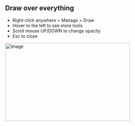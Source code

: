 ## Draw over everything

- Right-click anywhere > Manage > Draw
- Hover to the left to see more tools
- Scroll mouse UP/DOWN to change opacity
- Esc to close

<img width="400" height="250" alt="image" src="https://github.com/user-attachments/assets/284444fc-2bba-45e5-beba-b4683db8ab46" />